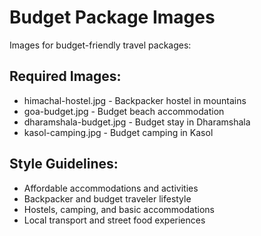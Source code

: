 # Budget Package Images

Images for budget-friendly travel packages:

## Required Images:
- himachal-hostel.jpg - Backpacker hostel in mountains
- goa-budget.jpg - Budget beach accommodation
- dharamshala-budget.jpg - Budget stay in Dharamshala
- kasol-camping.jpg - Budget camping in Kasol

## Style Guidelines:
- Affordable accommodations and activities
- Backpacker and budget traveler lifestyle
- Hostels, camping, and basic accommodations
- Local transport and street food experiences
